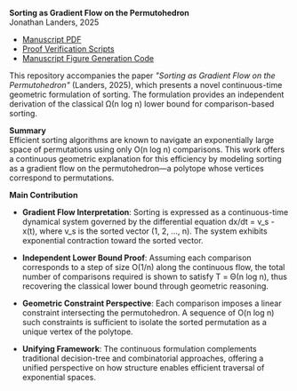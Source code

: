 **Sorting as Gradient Flow on the Permutohedron**  
Jonathan Landers, 2025  

- [Manuscript PDF](https://github.com/jonland82/sorting-as-gradient-flow/blob/main/sorting-as-gradient-flow.pdf)
- [Proof Verification Scripts](https://github.com/jonland82/sorting-as-gradient-flow/blob/main/sorting%20as%20gradient%20flow%20-%20proof%20verifications.ipynb)
- [Manuscript Figure Generation Code](https://github.com/jonland82/sorting-as-gradient-flow/blob/main/sorting%20as%20gradient%20flow%20-%20paper%20figures.ipynb)

This repository accompanies the paper *"Sorting as Gradient Flow on the Permutohedron"* (Landers, 2025), which presents a novel continuous-time geometric formulation of sorting. The formulation provides an independent derivation of the classical Ω(n log n) lower bound for comparison-based sorting.

**Summary**  
Efficient sorting algorithms are known to navigate an exponentially large space of permutations using only O(n log n) comparisons. This work offers a continuous geometric explanation for this efficiency by modeling sorting as a gradient flow on the permutohedron—a polytope whose vertices correspond to permutations.

**Main Contribution**

- **Gradient Flow Interpretation**: Sorting is expressed as a continuous-time dynamical system governed by the differential equation dx/dt = v_s - x(t), where v_s is the sorted vector (1, 2, ..., n). The system exhibits exponential contraction toward the sorted vector.

- **Independent Lower Bound Proof**: Assuming each comparison corresponds to a step of size O(1/n) along the continuous flow, the total number of comparisons required is shown to satisfy T = Θ(n log n), thus recovering the classical lower bound through geometric reasoning.

- **Geometric Constraint Perspective**: Each comparison imposes a linear constraint intersecting the permutohedron. A sequence of O(n log n) such constraints is sufficient to isolate the sorted permutation as a unique vertex of the polytope.

- **Unifying Framework**: The continuous formulation complements traditional decision-tree and combinatorial approaches, offering a unified perspective on how structure enables efficient traversal of exponential spaces.
